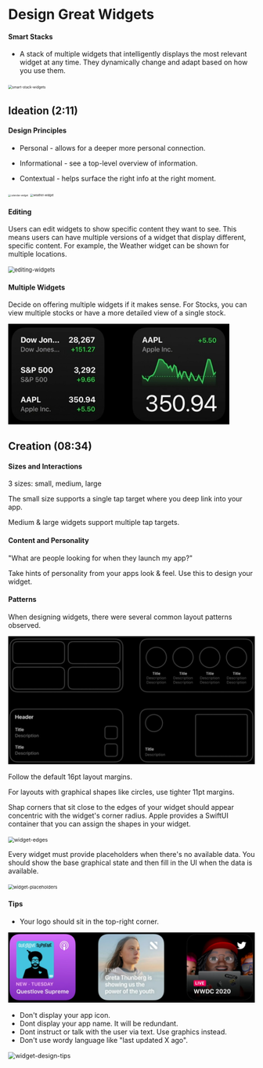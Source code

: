 # Design Great Widgets

#### Smart Stacks

- A stack of multiple widgets that intelligently displays the most relevant widget at any time. They dynamically change and adapt based on how you use them.

<img src="smart-stack-widgets.gif" alt="smart-stack-widgets" style="zoom:50%;" />

## Ideation (2:11)

#### Design Principles

- Personal - allows for a deeper more personal connection.

- Informational - see a top-level overview of information.
- Contextual - helps surface the right info at the right moment.

<img src="calendar-widget.gif" alt="calendar-widget" style="zoom: 33%;" />

<img src="weather-widget.gif" alt="weather-widget" style="zoom: 40%;" />

#### Editing

Users can edit widgets to show specific content they want to see. This means users can have multiple versions of a widget that display different, specific content. For example, the Weather widget can be shown for multiple locations.

<img src="editing-widgets.gif" alt="editing-widgets" style="zoom:80%;" />

#### Multiple Widgets

Decide on offering multiple widgets if it makes sense. For Stocks, you can view multiple stocks or have a more detailed view of a single stock.

<img src="stock-widget-multiple.png" alt="stock-widget-multiple" style="zoom:70%;" />



## Creation (08:34)

#### Sizes and Interactions

3 sizes: small, medium, large

The small size supports a single tap target where you deep link into your app.

Medium & large widgets support multiple tap targets.

#### Content and Personality

"What are people looking for when they launch my app?"

Take hints of personality from your apps look & feel. Use this to design your widget.

#### Patterns

When designing widgets, there were several common layout patterns observed.

<img src="widget-layout-patterns.png" alt="Screen Shot 2020-08-11 at 10.42.26 AM" style="zoom:55%;" />



Follow the default 16pt layout margins.

For layouts with graphical shapes like circles, use tighter 11pt margins.

Shap corners that sit close to the edges of your widget should appear concentric with the widget's corner radius. Apple provides a SwiftUI container that you can assign the shapes in your widget.

<img src="widget-edges.gif" alt="widget-edges" style="zoom:75%;" />



Every widget must provide placeholders when there's no available data. You should show the base graphical state and then fill in the UI when the data is available.

<img src="widget-placeholders.gif" alt="widget-placeholders" style="zoom:66%;" />



#### Tips

- Your logo should sit in the top-right corner.

<img src="widget-logo-examples.png" alt="Screen Shot 2020-08-11 at 10.54.30 AM" style="zoom:50%;" />

- Don't display your app icon.
- Dont display your app name. It will be redundant.
- Dont instruct or talk with the user via text. Use graphics instead.
- Don't use wordy language like "last updated X ago".

<img src="widget-design-tips.gif" alt="widget-design-tips" style="zoom:90%;" />

